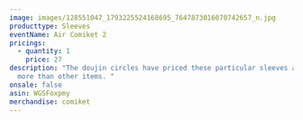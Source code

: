 ```yaml
---
image: images/128551047_1793225524168695_7647873016070742657_n.jpg
producttype: Sleeves
eventName: Air Comiket 2
pricings:
  - quantity: 1
    price: 27
description: "The doujin circles have priced these particular sleeves a little
  more than other items. "
onsale: false
asin: WGSFoxpmy
merchandise: comiket
---
```

